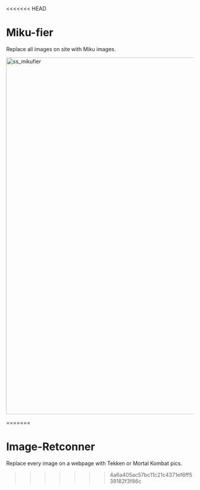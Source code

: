 <<<<<<< HEAD
# Miku-fier
Replace all images on site with Miku images.

<img width="959" alt="ss_mikufier" src="https://github.com/user-attachments/assets/d419d88b-a90d-4bbd-bf1a-3935ff1fb848" />


=======
# Image-Retconner
Replace every image on a webpage with Tekken or Mortal Kombat pics.
>>>>>>> 4a6a405ac57bc11c21c4371ef6ff539182f3f86c
